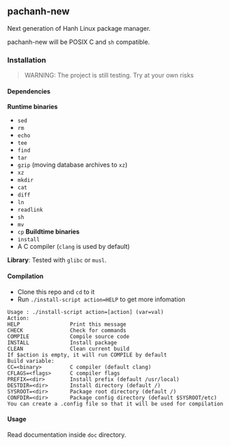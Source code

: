 ## pachanh-new
Next generation of Hanh Linux package manager. 

pachanh-new will be POSIX C and `sh` compatible.
### Installation
> WARNING: The project is still testing. Try at your own risks
#### Dependencies
**Runtime binaries**
- `sed`
- `rm`
- `echo`
- `tee`
- `find`
- `tar`
- `gzip` (moving database archives to `xz`)
- `xz`
- `mkdir`
- `cat`
- `diff`
- `ln`
- `readlink`
- `sh` 
- `mv`
- `cp`
**Buildtime binaries**
- `install`
- A C compiler (`clang` is used by default)

**Library**: Tested with `glibc` or `musl`.
#### Compilation
- Clone this repo and `cd` to it
- Run `./install-script action=HELP` to get more infomation 
```
Usage : ./install-script action=[action] (var=val)
Action:
HELP                Print this message
CHECK               Check for commands
COMPILE             Compile source code
INSTALL             Install package
CLEAN               Clean current build
If $action is empty, it will run COMPILE by default
Build variable:
CC=<binary>         C compiler (default clang)
CFLAGS=<flags>      C compiler flags 
PREFIX=<dir>        Install prefix (default /usr/local)
DESTDIR=<dir>       Install directory (default /)
SYSROOT=<dir>       Package root directory (default /)
CONFDIR=<dir>       Package config directory (default $SYSROOT/etc)
You can create a .config file so that it will be used for compilation
```
#### Usage
Read documentation inside `doc` directory.
